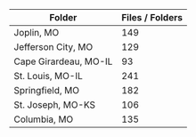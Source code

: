 | Folder                |   Files / Folders |
|-----------------------|-------------------|
| Joplin, MO            |               149 |
| Jefferson City, MO    |               129 |
| Cape Girardeau, MO-IL |                93 |
| St. Louis, MO-IL      |               241 |
| Springfield, MO       |               182 |
| St. Joseph, MO-KS     |               106 |
| Columbia, MO          |               135 |
